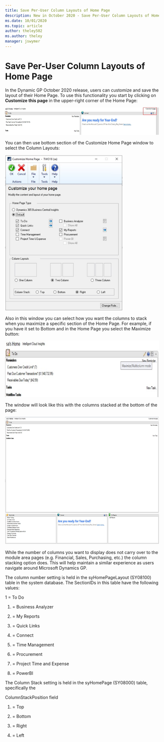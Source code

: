 ```yaml
---
title: Save Per-User Column Layouts of Home Page 
description: New in October 2020 - Save Per-User Column Layouts of Home Page
ms.date: 10/01/2020
ms.topic: article
author: theley502
ms.author: theley
manager: jswymer
---
```


# Save Per-User Column Layouts of Home Page

In the Dynamic GP October 2020 release, users can customize and save the layout of their Home Page. To use this functionality you start by clicking on **Customize this page** in the upper-right corner of the Home Page:

<img src="media/image74.png" alt="Home page with Customize this page action highlighted" width="715" height="90" />

You can then use bottom section of the Customize Home Page window to select the Column Layouts:

<img src="media/image75.png" alt="Customize Home Page" width="385" height="509" />

Also in this window you can select how you want the columns to stack when you maximize a specific section of the Home Page. For example, if you have it set to Bottom and in the Home Page you select the Maximize button:

<img src="media/image77.png" alt="To Do" width="702" height="184" />

The window will look like this with the columns stacked at the bottom of the page:

<img src="media/image79.png" alt="Customized layout of the Home page" width="639" height="417" />

While the number of columns you want to display does not carry over to the module area pages (e.g. Financial, Sales, Purchasing, etc.) the column stacking option does. This will help maintain a similar experience as users navigate around Microsoft Dynamics GP.

The column number setting is held in the syHomePageLayout (SY08100) table in the system database. The SectionIDs in this table have the following values:

1 = To Do

1.  = Business Analyzer

2.  = My Reports

3.  = Quick Links

4.  = Connect

5.  = Time Management

6.  = Procurement

7.  = Project Time and Expense

8.  = PowerBI

The Column Stack setting is held in the syHomePage (SY08000) table, specifically the

ColumnStackPosition field

1.  = Top

2.  = Bottom

3.  = Right

4.  = Left


